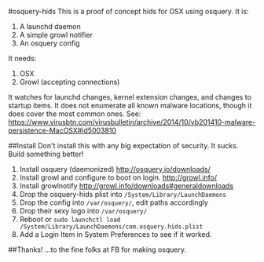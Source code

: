 #osquery-hids
This is a proof of concept hids for OSX using osquery. It is:

1. A launchd daemon
2. A simple growl notifier
3. An osquery config

It needs:

1. OSX
2. Growl (accepting connections)

It watches for launchd changes, kernel extension changes, and changes to startup items. It does not enumerate all known malware locations, though it does cover the most common ones. See: https://www.virusbtn.com/virusbulletin/archive/2014/10/vb201410-malware-persistence-MacOSX#id5003810 

##Install
Don't install this with any big expectation of security. It sucks. Build something better!

1. Install osquery (daemonized) http://osquery.io/downloads/
2. Install growl and configure to boot on login. http://growl.info/
3. Install growlnotify http://growl.info/downloads#generaldownloads
4. Drop the osquery-hids plist into `/System/Library/LaunchDaemons`
5. Drop the config into `/var/osquery/`, edit paths accordingly
6. Drop their sexy logo into `/var/osquery/`
7. Reboot or `sudo launchctl load /System/Library/LaunchDaemons/com.osquery.hids.plist`
8. Add a Login Item in System Preferences to see if it worked. 

##Thanks!
...to the fine folks at FB for making osquery.

